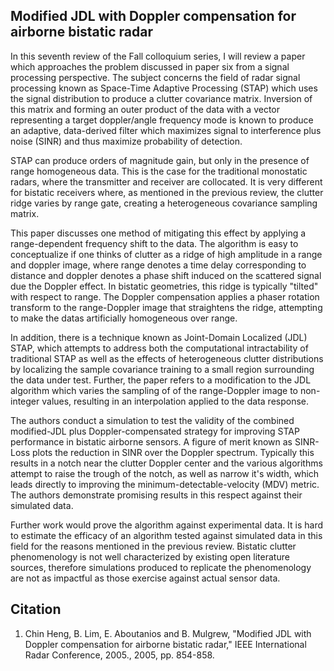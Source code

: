 ## Modified JDL with Doppler compensation for airborne bistatic radar

In this seventh review of the Fall colloquium series, I will review a paper which approaches the problem discussed in paper six from a signal processing perspective. The subject concerns the field of radar signal processing known as Space-Time Adaptive Processing (STAP) which uses the signal distribution to produce a clutter covariance matrix. Inversion of this matrix and forming an outer product of the data with a vector representing a target doppler/angle frequency mode is known to produce an adaptive, data-derived filter which maximizes signal to interference plus noise (SINR) and thus maximize probability of detection.

STAP can produce orders of magnitude gain, but only in the presence of range homogeneous data. This is the case for the traditional monostatic radars, where the transmitter and receiver are collocated. It is very different for bistatic receivers where, as mentioned in the previous review, the clutter ridge varies by range gate, creating a heterogeneous covariance sampling matrix.

This paper discusses one method of mitigating this effect by applying a range-dependent frequency shift to the data. The algorithm is easy to conceptualize if one thinks of clutter as a ridge of high amplitude in a range and doppler image, where range denotes a time delay corresponding to distance and doppler denotes a phase shift induced on the scattered signal due the Doppler effect. In bistatic geometries, this ridge is typically "tilted" with respect to range. The Doppler compensation applies a phaser rotation transform to the range-Doppler image that straightens the ridge, attempting to make the datas artificially homogeneous over range.

In addition, there is a technique known as Joint-Domain Localized (JDL) STAP, which attempts to address both the computational intractability of traditional STAP as well as the effects of heterogeneous clutter distributions by localizing the sample covariance training to a small region surrounding the data under test. Further, the paper refers to a modification to the JDL algorithm which varies the sampling of of the range-Doppler image to non-integer values, resulting in an interpolation applied to the data response.

The authors conduct a simulation to test the validity of the combined modified-JDL plus Doppler-compensated strategy for improving STAP performance in bistatic airborne sensors. A figure of merit known as SINR-Loss plots the reduction in SINR over the Doppler spectrum. Typically this results in a notch near the clutter Doppler center and the various algorithms attempt to raise the trough of the notch, as well as narrow it's width, which leads directly to improving the
minimum-detectable-velocity (MDV) metric. The authors demonstrate promising results in this respect against their simulated data.

Further work would prove the algorithm against experimental data. It is hard to estimate the efficacy of an algorithm tested against simulated data in this field for the reasons mentioned in the previous review. Bistatic clutter phenomenology is not well characterized by existing open literature sources, therefore simulations produced to replicate the phenomenology are not as impactful as those exercise against actual sensor data.

## Citation
1. Chin Heng, B. Lim, E. Aboutanios and B. Mulgrew, "Modified JDL with Doppler compensation for airborne bistatic radar," IEEE International Radar Conference, 2005., 2005, pp. 854-858.
